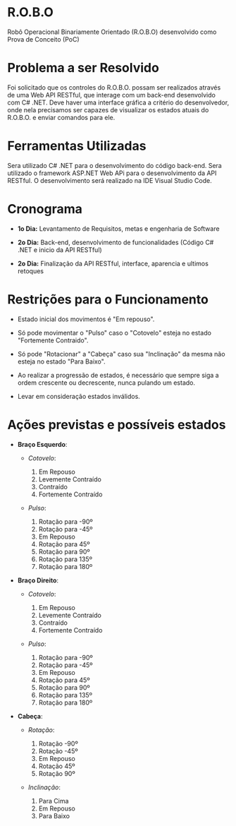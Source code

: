 # R.O.B.O
Robô Operacional Binariamente Orientado (R.O.B.O) desenvolvido como Prova de Conceito (PoC)


# Problema a ser Resolvido
Foi solicitado que os controles do R.O.B.O. possam ser realizados através de uma Web API RESTful, que interage com um back-end desenvolvido com C# .NET. Deve haver uma interface gráfica a critério do desenvolvedor, onde nela precisamos ser capazes de visualizar os estados atuais do R.O.B.O. e enviar comandos para ele.

# Ferramentas Utilizadas

Sera utilizado C# .NET para o desenvolvimento do código back-end. Sera utilizado o framework ASP.NET Web APi para o desenvolvimento da API RESTful. O desenvolvimento será realizado na IDE Visual Studio Code. 



# Cronograma 

- **1o Dia:** Levantamento de Requisitos, metas e engenharia de Software

- **2o Dia:** Back-end, desenvolvimento de funcionalidades (Código C# .NET e inicio da API RESTful)

- **2o Dia:** Finalização da API RESTful, interface, aparencia e ultimos retoques


# Restrições para o Funcionamento 
- Estado inicial dos movimentos é "Em repouso".  

- Só pode movimentar o "Pulso" caso o "Cotovelo" esteja no estado "Fortemente Contraido".

- Só pode "Rotacionar" a "Cabeça" caso sua "Inclinação" da mesma não esteja no estado "Para Baixo".

- Ao realizar a progressão de estados, é necessário que sempre siga a ordem crescente ou decrescente, nunca pulando um estado.

- Levar em consideração estados inválidos.


# Ações previstas e possíveis estados
- **Braço Esquerdo**: 

	- *Cotovelo*:	
	
		1. Em Repouso
		2. Levemente Contraído
		3. Contraído
		4. Fortemente Contraído

	- *Pulso*:
		1. Rotação para -90º
		2. Rotação para -45º
		3. Em Repouso
		4. Rotação para 45º
		5. Rotação para 90º
		6. Rotação para 135º
		7. Rotação para 180º
		
- **Braço Direito**: 

	- *Cotovelo*:	
	
		1. Em Repouso
		2. Levemente Contraído
		3. Contraído
		4. Fortemente Contraído

	- *Pulso*:
		1. Rotação para -90º
		2. Rotação para -45º
		3. Em Repouso
		4. Rotação para 45º
		5. Rotação para 90º
		6. Rotação para 135º
		7. Rotação para 180º

- **Cabeça**: 

	- *Rotação*:
	
		1. Rotação -90º
		2. Rotação -45º
		3. Em Repouso
		4. Rotação 45º
		5. Rotação 90º
		
	- *Inclinação*: 
		
		1. Para Cima
		2. Em Repouso
		3. Para Baixo







